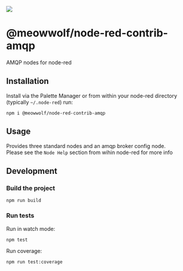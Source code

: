 ![](https://github.com/MeowWolf/node-red-contrib-amqp/workflows/Lint,%20Build,%20Test/badge.svg?branch=master)

# @meowwolf/node-red-contrib-amqp

AMQP nodes for node-red

## Installation

Install via the Palette Manager or from within your node-red directory (typically `~/.node-red`) run:

```
npm i @meowwolf/node-red-contrib-amqp
```

## Usage

Provides three standard nodes and an amqp broker config node.  
Please see the `Node Help` section from wihin node-red for more info

## Development

### Build the project

```
npm run build
```

### Run tests

Run in watch mode:

```
npm test
```

Run coverage:

```
npm run test:coverage
```

